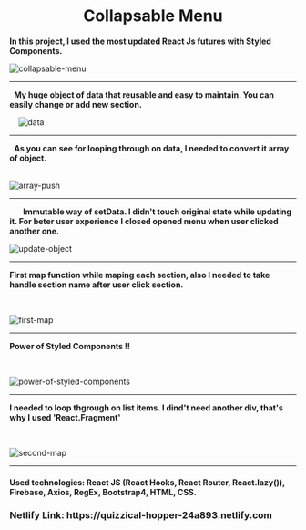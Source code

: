 <h1 style='text-align:center;'> Collapsable Menu </h1>
<strong> In this project, I used the most updated React Js futures with Styled Components.</strong>

![collapsable-menu](https://user-images.githubusercontent.com/57728302/74435202-ecb6fa00-4e31-11ea-822b-8f21203eaa3c.gif)
<hr>

&nbsp;
<strong> My huge object of data that reusable and easy to maintain. You can easily change or add new section. </strong>


&nbsp;
&nbsp;
![data](https://user-images.githubusercontent.com/57728302/74435637-e1180300-4e32-11ea-80d0-3ad638fefbd1.JPG)

<hr>

&nbsp;
<strong> As you can see for looping through on data, I needed to convert it array of object. </strong>
</br>
&nbsp;&nbsp;
&nbsp;
&nbsp;

![array-push](https://user-images.githubusercontent.com/57728302/74435811-48ce4e00-4e33-11ea-8ce6-9be61d41ef84.JPG)

<hr>
&nbsp;
&nbsp;
&nbsp;
<strong> Immutable way of setData. I didn't touch original state while updating it. For beter user experience I closed opened menu when user clicked another one. 
  &nbsp;

</strong>
&nbsp;
&nbsp;

![update-object](https://user-images.githubusercontent.com/57728302/74436484-8b445a80-4e34-11ea-9850-83d2c36632de.JPG)

<hr>

<strong> First map function while maping each section, also I needed to take handle section name after user click section. 
  &nbsp;

</strong>
&nbsp;
&nbsp;

![first-map](https://user-images.githubusercontent.com/57728302/74436305-34d71c00-4e34-11ea-9e3e-402616004a43.JPG)

<hr>

<strong> Power of Styled Components !! 
  &nbsp;

</strong>
&nbsp;
&nbsp;

![power-of-styled-components](https://user-images.githubusercontent.com/57728302/74436837-1cb3cc80-4e35-11ea-909c-e132d25cfb55.JPG)


<hr>

<strong> I needed to loop thgrough on list items. I dind't need another div, that's why I used 'React.Fragment'
  &nbsp;

</strong>
&nbsp;
&nbsp;

![second-map](https://user-images.githubusercontent.com/57728302/74436906-3e14b880-4e35-11ea-8dfe-8d61a65203ee.JPG)


<hr>

<h4><strong>Used technologies: </strong> React JS (React Hooks, React Router, React.lazy()), Firebase, Axios, RegEx, Bootstrap4, HTML, CSS.  </h4>
<h3>Netlify Link: https://quizzical-hopper-24a893.netlify.com</h3>

